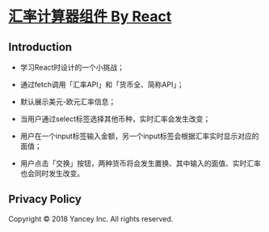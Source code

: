 # [汇率计算器组件 By React](https://api.leoyancey.com/currency_exchange/root.html)

## Introduction

- 学习React时设计的一个小挑战；

- 通过fetch调用「汇率API」和「货币全、简称API」；

- 默认展示美元-欧元汇率信息；

- 当用户通过select标签选择其他币种，实时汇率会发生改变；

- 用户在一个input标签输入金额，另一个input标签会根据汇率实时显示对应的面值；

- 用户点击「交换」按钮，两种货币将会发生置换、其中输入的面值、实时汇率也会同时发生改变。

## Privacy Policy

Copyright © 2018 Yancey Inc. All rights reserved.
